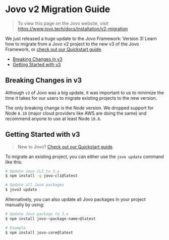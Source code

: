# Jovo v2 Migration Guide

> To view this page on the Jovo website, visit https://www.jovo.tech/docs/installation/v2-migration

We just released a huge update to the Jovo Framework: Version 3! Learn how to migrate from a Jovo v2 project to the new v3 of the Jovo Framework, or [check out our Quickstart guide](../README.md '../quickstart').

- [Breaking Changes in v3](#breaking-changes-in-v3)
- [Getting Started with v3](#getting-started-with-v3)

## Breaking Changes in v3

Although `v3` of Jovo was a big update, it was important to us to minimize the time it takes for our users to migrate existing projects to the new version.

The only breaking change is the Node version. We dropped support for Node `8.10` (major cloud providers like AWS are doing the same) and recommend anyone to use at least Node `10.8`.

## Getting Started with v3

> New to Jovo? [Check out our Quickstart guide](../README.md '../quickstart').

To migrate an existing project, you can either use the `jovo update` command like this:

```sh
# Update Jovo CLI to 3.x
$ npm install -g jovo-cli@latest

# Update all Jovo packages
$ jovo3 update
```

Alternatively, you can also update all Jovo packages in your project manually by using:

```sh
# Update Jovo package to 3.x
$ npm install jovo-<package-name>@latest

# Example
$ npm install jovo-core@latest
```

<!--[metadata]: {"description": "Learn how to migrate from a Jovo v2 project to the new v3 of the Jovo Framework.", "route": "installation/v2-migration"}-->

